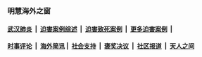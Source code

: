 
### 明慧海外之窗

####  [武汉肺炎](indexes/365.md?t=06281601) &nbsp;|&nbsp;  [迫害案例综述](indexes/328.md?t=06281601) &nbsp;|&nbsp; [迫害致死案例](indexes/277.md?t=06281601)  &nbsp;|&nbsp; [更多迫害案例](indexes/81.md?t=06281601)  &nbsp;|&nbsp; 
####  [时事评论](indexes/19.md?t=06281601) &nbsp;|&nbsp; [海外简讯](indexes/245.md?t=06281601)&nbsp;|&nbsp;  [社会支持](indexes/140.md?t=06281601) &nbsp;|&nbsp; [褒奖决议](indexes/282.md?t=06281601) &nbsp;|&nbsp; [社区报道](indexes/91.md?t=06281601)  &nbsp;|&nbsp; [天人之间](indexes/78.md?t=06281601) 

